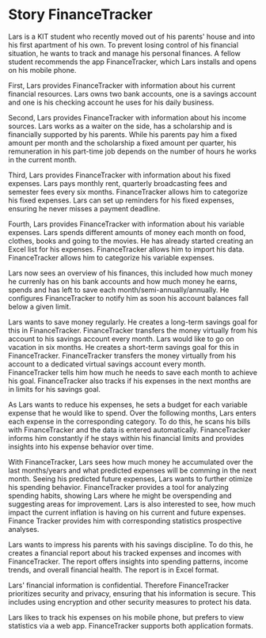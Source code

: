 # Story FinanceTracker

Lars is a KIT student who recently moved out of his parents' house and into his first apartment of his own.
To prevent losing control of his financial situation, he wants to track and manage his personal finances.
A fellow student recommends the app FinanceTracker, which Lars installs and opens on his mobile phone.

First, Lars provides FinanceTracker with information about his current financial resources.
Lars owns two bank accounts, one is a savings account and one is his checking account he uses for his daily business. 

Second, Lars provides FinanceTracker with information about his income sources.
Lars works as a waiter on the side, has a scholarship and is financially supported by his parents.
While his parents pay him a fixed amount per month and the scholarship a fixed amount per quarter, his remuneration in his part-time job depends on the number of hours he works in the current month.

Third, Lars provides FinanceTracker with information about his fixed expenses.
Lars pays monthly rent, quarterly broadcasting fees and semester fees every six months.
FinanceTracker allows him to categorize his fixed expenses.
Lars can set up reminders for his fixed expenses, ensuring he never misses a payment deadline.

Fourth, Lars provides FinanceTracker with information about his variable expenses.
Lars spends different amounts of money each month on food, clothes, books and going to the movies.
He has already started creating an Excel list for his expenses.
FinanceTracker allows him to import his data.
FinanceTracker allows him to categorize his variable expenses.

Lars now sees an overview of his finances, this included how much money he currenly has on his bank accounts and how much money he earns, spends and has left to save each month/semi-annually/annually.
He configures FinanceTracker to notify him as soon his account balances fall below a given limit.

Lars wants to save money regularly.
He creates a long-term savings goal for this in FinanceTracker.
FinanceTracker transfers the money virtually from his account to his savings account every month.
Lars would like to go on vacation in six months.
He creates a short-term savings goal for this in FinanceTracker.
FinanceTracker transfers the money virtually from his account to a dedicated virtual savings account every month.
FinanceTracker tells him how much he needs to save each month to achieve his goal.
FinanceTracker also tracks if his expenses in the next months are in limits for his savings goal.

As Lars wants to reduce his expenses, he sets a budget for each variable expense that he would like to spend.
Over the following months, Lars enters each expense in the corresponding category.
To do this, he scans his bills with FinanceTracker and the data is entered automatically.
FinanceTracker informs him constantly if he stays within his financial limits and provides insights into his expense behavior over time.

With FinanceTracker, Lars sees how much money he accumulated over the last months/years and what predicted expenses will be comming in the next month.
Seeing his predicted future expenses, Lars wants to further otimize his spending behavior. 
FinanceTracker provides a tool for analyzing spending habits, showing Lars where he might be overspending and suggesting areas for improvement.
Lars is also interested to see, how much impact the current inflation is having on his current and future expenses.
Finance Tracker provides him with corresponding statistics prospective analyses.

Lars wants to impress his parents with his savings discipline.
To do this, he creates a financial report about his tracked expenses and incomes with FinanceTracker.
The report offers insights into spending patterns, income trends, and overall financial health.
The report is in Excel format.

Lars' financial information is confidential.
Therefore FinanceTracker prioritizes security and privacy, ensuring that his information is secure.
This includes using encryption and other security measures to protect his data.

Lars likes to track his expenses on his mobile phone, but prefers to view statistics via a web app. FinanceTracker supports both application formats.

